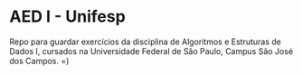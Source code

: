 # AED I - Unifesp
Repo para guardar exercícios da disciplina de Algoritmos e Estruturas de Dados I, cursados na Universidade Federal de São Paulo, Campus São José dos Campos. =)